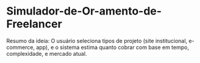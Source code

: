 # Simulador-de-Or-amento-de-Freelancer
Resumo da ideia: O usuário seleciona tipos de projeto (site institucional, e-commerce, app), e o sistema estima quanto cobrar com base em tempo, complexidade, e mercado atual.
